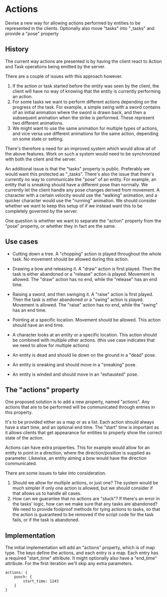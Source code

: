 # Actions

Devise a new way for allowing actions performed by entities to be represented in the clients.
Optionally also move "tasks" into "_tasks" and provide a "pose" property

## History

The current way actions are presented is by having the client react to Action and Task operations being emitted by the server.

There are a couple of issues with this approach however.

1) If the action or task started before the entity was seen by the client, the client will have no way of knowing that the entity is currently performing an action.
2) For some tasks we want to perform different actions depending on the progress of the task. For example, a simple swing with a sword contains of an initial animation where the sword is drawn back, 
and then a subsequent animation when the strike is performed. These represent two different animations.
3) We might want to use the same animation for multiple types of actions, and vice versa use different animations for the same action, depending on some state or setting.

There's therefore a need for an improved system which would allow all of the above features. Work on such a system would need to be synchronized with both
the client and the server.

An additional issue is that the "tasks" property is public. Preferably we would want this protected as "_tasks".
There's also the issue that there's currently no way to communicate the "pose" of an entity. For example, an entity that is sneaking should have a different pose than normally.
We currently let the client handle any pose changes derived from movement. A character with a certain velocity would use the "walking" animation, and a quicker character would use the "running" animation.
We should consider whether we want to keep this setup of if we instead want this to be completely governed by the server.

One question is whether we want to separate the "action" property from the "pose" property, or whether they in fact are the same.

## Use cases

* Cutting down a tree. A "chopping" action is played throughout the whole task. No movement should be allowed during this action.
* Drawing a bow and releasing it. A "draw" action is first played. Then the task is either abandoned or a "release" action is played. Movement is allowed. The "draw" action has no end, while the "release" has an end time. 
* Raising a sword, and then swinging it. A "raise" action is first played. Then the task is either abandoned or a "swing" action is played. Movement is allowed. The "raise" action has no end, while the "swing" has an end time.
* Pointing at a specific location. Movement should be allowed. This action should have an end time.
* A character looks at an entity or a specific location. This action should be combined with multiple other actions. (this use case indicates that we need to allow for multiple actions)


* An entity is dead and should lie down on the ground in a "dead" pose.
* An entity is sneaking and should move in a "sneaking" pose.
* An entity is winded and should move in an "exhausted" pose.

## The "actions" property

One proposed solution is to add a new property, named "actions". Any actions that are to be performed will be communicated through entries in this property.

It's to be provided either as a map or as a list. Each action should always have a start time, and an optional end time. The "start" time is important as it allows clients that get appearance for entities to properly show the correct state of the action.

Actions can have extra properties. This for example would allow for an entity to point in a direction, where the direction/position is supplied as parameter.
Likewise, an entity aiming a bow would have the direction communicated.

There are some issues to take into consideration.

1) Should we allow for multiple actions, or just one? The system would be much simpler if only one action is allowed, but we should consider if that allows us to handle all cases.
2) How can we guarantee that no actions are "stuck"? If there's an error in the tasks' logic, how can we make sure that any tasks are abandoned? We need to provide foolproof methods for tying actions to tasks, so that the action is guaranteed to be removed if the script code for the task fails, or if the task is abandoned.

## Implementation

The initial implementation will add an "actions" property, which is of map type. The keys define the actions, and each entry is a map. Each entry has a required "start_time" attribute. It might optionally also have a "end_time" attribute.
For the first iteration we'll skip any extra parameters.

```
actions: {
    punch: {
        start_time: 1243    
    }
}
```
